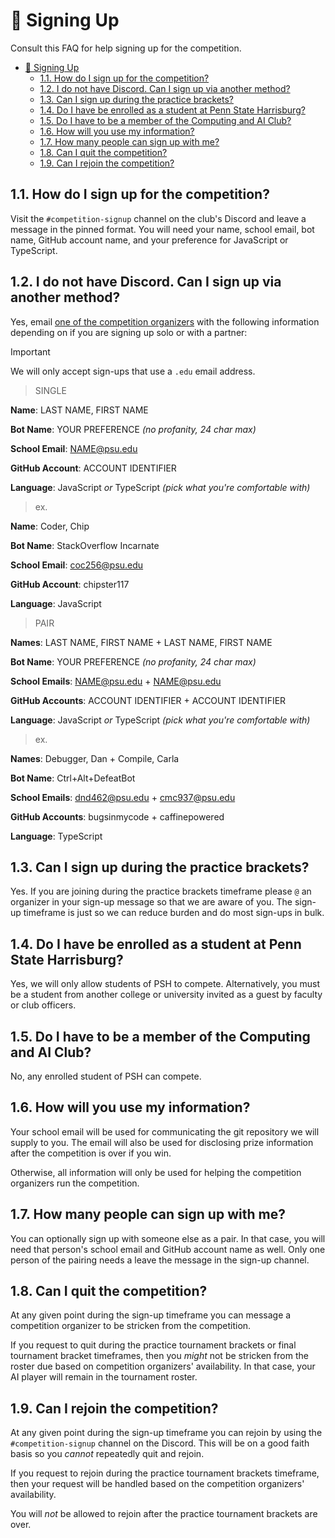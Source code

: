 # :pencil: Signing Up

Consult this FAQ for help signing up for the competition.

- [:pencil: Signing Up](#pencil-signing-up)
  - [1.1. How do I sign up for the competition?](#11-how-do-i-sign-up-for-the-competition)
  - [1.2. I do not have Discord. Can I sign up via another method?](#12-i-do-not-have-discord-can-i-sign-up-via-another-method)
  - [1.3. Can I sign up during the practice brackets?](#13-can-i-sign-up-during-the-practice-brackets)
  - [1.4. Do I have be enrolled as a student at Penn State Harrisburg?](#14-do-i-have-be-enrolled-as-a-student-at-penn-state-harrisburg)
  - [1.5. Do I have to be a member of the Computing and AI Club?](#15-do-i-have-to-be-a-member-of-the-computing-and-ai-club)
  - [1.6. How will you use my information?](#16-how-will-you-use-my-information)
  - [1.7. How many people can sign up with me?](#17-how-many-people-can-sign-up-with-me)
  - [1.8. Can I quit the competition?](#18-can-i-quit-the-competition)
  - [1.9. Can I rejoin the competition?](#19-can-i-rejoin-the-competition)

## 1.1. How do I sign up for the competition?

Visit the `#competition-signup` channel on the club's Discord and leave a message in the pinned format. You will need your name, school email, bot name, GitHub account name, and your preference for JavaScript or TypeScript.

## 1.2. I do not have Discord. Can I sign up via another method?

Yes, email [one of the competition organizers](https://github.com/PSH-Computing-AI-club/competition-spring-2025?tab=readme-ov-file#club-contacts) with the following information depending on if you are signing up solo or with a partner:

> [!IMPORTANT]
> We will only accept sign-ups that use a `.edu` email address.

> SINGLE

**Name**: LAST NAME, FIRST NAME

**Bot Name**: YOUR PREFERENCE _(no profanity, 24 char max)_

**School Email**: NAME@psu.edu

**GitHub Account**: ACCOUNT IDENTIFIER

**Language**: JavaScript _or_ TypeScript _(pick what you're comfortable with)_

> ex.

**Name**: Coder, Chip

**Bot Name**: StackOverflow Incarnate

**School Email**: coc256@psu.edu

**GitHub Account**: chipster117

**Language**: JavaScript

> PAIR

**Names**: LAST NAME, FIRST NAME + LAST NAME, FIRST NAME

**Bot Name**: YOUR PREFERENCE _(no profanity, 24 char max)_

**School Emails**: NAME@psu.edu + NAME@psu.edu

**GitHub Accounts**: ACCOUNT IDENTIFIER + ACCOUNT IDENTIFIER

**Language**: JavaScript _or_ TypeScript _(pick what you're comfortable with)_

> ex.

**Names**: Debugger, Dan + Compile, Carla

**Bot Name**: Ctrl+Alt+DefeatBot

**School Emails**: dnd462@psu.edu + cmc937@psu.edu

**GitHub Accounts**: bugsinmycode + caffinepowered

**Language**: TypeScript

## 1.3. Can I sign up during the practice brackets?

Yes. If you are joining during the practice brackets timeframe please `@` an organizer in your sign-up message so that we are aware of you. The sign-up timeframe is just so we can reduce burden and do most sign-ups in bulk.

## 1.4. Do I have be enrolled as a student at Penn State Harrisburg?

Yes, we will only allow students of PSH to compete. Alternatively, you must be a student from another college or university invited as a guest by faculty or club officers.

## 1.5. Do I have to be a member of the Computing and AI Club?

No, any enrolled student of PSH can compete.

## 1.6. How will you use my information?

Your school email will be used for communicating the git repository we will supply to you. The email will also be used for disclosing prize information after the competition is over if you win.

Otherwise, all information will only be used for helping the competition organizers run the competition.

## 1.7. How many people can sign up with me?

You can optionally sign up with someone else as a pair. In that case, you will need that person's school email and GitHub account name as well. Only one person of the pairing needs a leave the message in the sign-up channel.

## 1.8. Can I quit the competition?

At any given point during the sign-up timeframe you can message a competition organizer to be stricken from the competition.

If you request to quit during the practice tournament brackets or final tournament bracket timeframes, then you _might_ not be stricken from the roster due based on competition organizers' availability. In that case, your AI player will remain in the tournament roster.

## 1.9. Can I rejoin the competition?

At any given point during the sign-up timeframe you can rejoin by using the `#competition-signup` channel on the Discord. This will be on a good faith basis so you _cannot_ repeatedly quit and rejoin.

If you request to rejoin during the practice tournament brackets timeframe, then your request will be handled based on the competition organizers' availability.

You will _not_ be allowed to rejoin after the practice tournament brackets are over.
